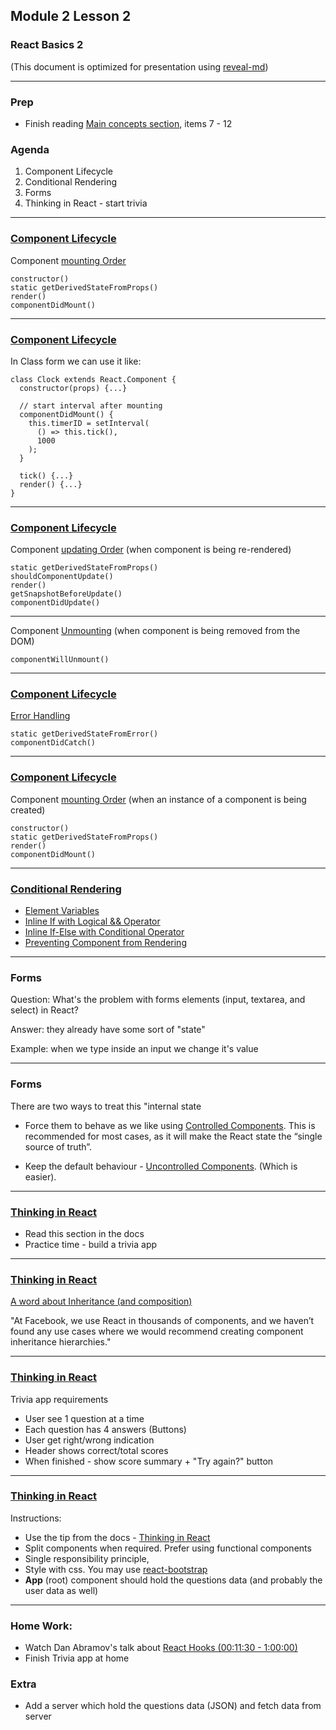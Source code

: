 ## Module 2 Lesson 2
### React Basics 2
(This document is optimized for presentation using [reveal-md](https://github.com/webpro/reveal-md))

---

### Prep
* Finish reading
[Main concepts section](https://reactjs.org/docs/conditional-rendering.html), items 7 - 12


### Agenda
1. Component Lifecycle
2. Conditional Rendering
3. Forms
4. Thinking in React - start trivia

---

### [Component Lifecycle](https://reactjs.org/docs/state-and-lifecycle.html#adding-lifecycle-methods-to-a-class)
Component [mounting Order](https://reactjs.org/docs/react-component.html#mounting)
```
constructor()
static getDerivedStateFromProps()
render()
componentDidMount()
```


---

### [Component Lifecycle](https://reactjs.org/docs/state-and-lifecycle.html#adding-lifecycle-methods-to-a-class)
In Class form we can use it like:
```
class Clock extends React.Component {
  constructor(props) {...}

  // start interval after mounting
  componentDidMount() {
    this.timerID = setInterval(
      () => this.tick(),
      1000
    );
  }

  tick() {...}
  render() {...}
}
```



---

### [Component Lifecycle](https://reactjs.org/docs/state-and-lifecycle.html#adding-lifecycle-methods-to-a-class)
Component [updating Order](https://reactjs.org/docs/react-component.html#updating)
(when component is being re-rendered)
```
static getDerivedStateFromProps()
shouldComponentUpdate()
render()
getSnapshotBeforeUpdate()
componentDidUpdate()
```


---

Component [Unmounting](https://reactjs.org/docs/react-component.html#error-handling)
(when component is being removed from the DOM)
```
componentWillUnmount()
```

---

### [Component Lifecycle](https://reactjs.org/docs/state-and-lifecycle.html#adding-lifecycle-methods-to-a-class)
[Error Handling](https://reactjs.org/docs/react-component.html#unmounting)
```
static getDerivedStateFromError()
componentDidCatch()
```

---

### [Component Lifecycle](https://reactjs.org/docs/state-and-lifecycle.html#adding-lifecycle-methods-to-a-class)
Component [mounting Order](https://reactjs.org/docs/react-component.html#mounting)
(when an instance of a component is being created)
```
constructor()
static getDerivedStateFromProps()
render()
componentDidMount()
```


---

### [Conditional Rendering](https://reactjs.org/docs/conditional-rendering.html)
* [Element Variables]()
* [Inline If with Logical && Operator](https://reactjs.org/docs/conditional-rendering.html#inline-if-with-logical--operator)
* [Inline If-Else with Conditional Operator](https://reactjs.org/docs/conditional-rendering.html#inline-if-else-with-conditional-operator)
* [Preventing Component from Rendering](https://reactjs.org/docs/conditional-rendering.html#preventing-component-from-rendering)

---

### Forms
Question: What's the problem with forms elements (input, textarea, and select) in React?
<!-- .element: class="fragment" -->

Answer: they already have some sort of "state"
<!-- .element: class="fragment" -->

Example: when we type inside an input we change it's value
<!-- .element: class="fragment" -->

---

### Forms
There are two ways to treat this "internal state

* Force them to behave as we like using [Controlled Components](https://reactjs.org/docs/forms.html#controlled-components).
This is recommended for most cases, as it will make the React state the “single source of truth”.

* Keep the default behaviour - [Uncontrolled Components](https://reactjs.org/docs/uncontrolled-components.html).
(Which is easier).

---

### [Thinking in React](https://reactjs.org/docs/thinking-in-react.html)
* Read this section in the docs
* Practice time - build a trivia app

---

### [Thinking in React](https://reactjs.org/docs/thinking-in-react.html)
[A word about Inheritance (and composition)](https://reactjs.org/docs/composition-vs-inheritance.html)

"At Facebook, we use React in thousands of components, and we haven’t
found any use cases where we would recommend creating
component inheritance hierarchies."
<!-- .element: class="fragment" -->

---

### [Thinking in React](https://reactjs.org/docs/thinking-in-react.html)
Trivia app requirements
* User see 1 question at a time
* Each question has 4 answers (Buttons)
* User get right/wrong indication
* Header shows correct/total scores
* When finished - show score summary + "Try again?" button

---

### [Thinking in React](https://reactjs.org/docs/thinking-in-react.html)
Instructions:
* Use the tip from the docs - [Thinking in React](https://reactjs.org/docs/thinking-in-react.html)
* Split components when required. Prefer using functional components
* Single responsibility principle,
* Style with css. You may use [react-bootstrap](https://react-bootstrap.github.io/getting-started/introduction)
* **App** (root) component should hold the questions data (and probably the user data as well)

---
### Home Work:
* Watch Dan Abramov's talk about [React Hooks (00:11:30 - 1:00:00)](https://www.youtube.com/watch?v=dpw9EHDh2bM)
* Finish Trivia app at home

### Extra
* Add a server which hold the questions data (JSON) and fetch data from server
